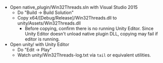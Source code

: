 - Open native_plugin/Win32Threads.sln with Visual Studio 2015
    - Do "Build -> Build Solution"
    - Copy x64/[Debug/Release]/Win32Threads.dll to unity/Assets/Win32Threads.dll
       - Before copying, confirm there is no running Unity Editor.  Since Unity Editor doesn't unload native plugin DLL, copying may fail if editor is running.
- Open unity/ with Unity Editor
    - Do "Edit -> Play"
    - Watch unity/Win32Threads-log.txt via `tail` or equivalent utilities.
